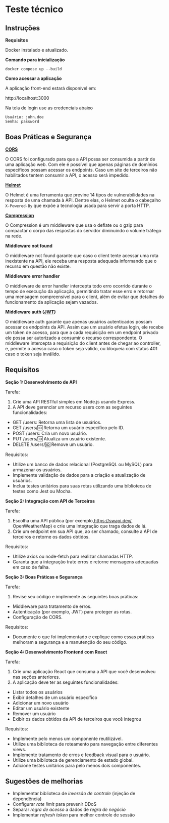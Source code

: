 # Teste técnico

## Instruções

**Requisitos**

Docker instalado e atualizado.

**Comando para inicialização**

```shell
docker compose up --build
```

**Como acessar a aplicação**

A aplicação front-end estará disponível em:

http://localhost:3000

Na tela de login use as credenciais abaixo

```
Usuário: john.doe
Senha: password
```

## Boas Práticas e Segurança

**[CORS](https://www.npmjs.com/package/cors)**

O CORS foi configurado para que a API possa ser consumida a partir de uma aplicação web. Com ele é possível que apenas páginas de domínios específicos possam acessar os endpoints. Caso um site de terceiros não habilitados tentem consumir a API, o acesso será impedido.

**[Helmet](https://www.npmjs.com/package/helmet)**

O Helmet é uma ferramenta que previne 14 tipos de vulnerabilidades na resposta de uma chamada à API. Dentre elas, o Helmet oculta o cabeçalho `X-Powered-By` que expõe a tecnologia usada para servir a porta HTTP.

**[Compression](https://www.npmjs.com/package/compression)**

O Compression é um middleware que usa o deflate ou o gzip para compactar o corpo das respostas do servidor diminuindo o volume tráfego na rede.

**Middleware not found**

O middleware not found garante que caso o client tente acessar uma rota inexistente na API, ele receba uma resposta adequada informando que o recurso em questão não existe.

**Middleware error handler**

O middleware de error handler intercepta todo erro ocorrido durante o tempo de execução da aplicação, permitindo tratar esse erro e retornar uma mensagem compreensível para o client, além de evitar que detalhes do funcionamento da aplicação sejam vazados.

**Middleware auth ([JWT](https://www.npmjs.com/package/jsonwebtoken))**

O middleware auth garante que apenas usuários autenticados possam acessar os endpoints da API. Assim que um usuário efetua login, ele recebe um token de acesso, para que a cada requisição em um endpoint privado ele possa ser autorizado a consumir o recurso correspondente. O middleware intercepta a requisição do client antes de chegar ao controller, e, permite o acesso caso o token seja válido, ou bloqueia com status 401 caso o token seja inválido.

## Requisitos

**Seção 1: Desenvolvimento de API**

Tarefa:

1. Crie uma API RESTful simples em Node.js usando Express.
2. A API deve gerenciar um recurso users com as seguintes funcionalidades:

- GET /users: Retorna uma lista de usuários.
- GET /users/:id: Retorna um usuário específico pelo ID.
- POST /users: Cria um novo usuário.
- PUT /users/:id: Atualiza um usuário existente.
- DELETE /users/:id: Remove um usuário.

Requisitos:

- Utilize um banco de dados relacional (PostgreSQL ou MySQL) para armazenar os usuários.
- Implemente validação de dados para a criação e atualização de usuários.
- Inclua testes unitários para suas rotas utilizando uma biblioteca de testes como Jest ou Mocha.

**Seção 2: Integração com API de Terceiros**

Tarefa:

1. Escolha uma API pública (por exemplo,https://swapi.dev/, OpenWeatherMap) e crie uma integração que traga dados de lá.
2. Crie um endpoint em sua API que, ao ser chamado, consulte a API de terceiros e retorne os dados obtidos.

Requisitos:

- Utilize axios ou node-fetch para realizar chamadas HTTP.
- Garanta que a integração trate erros e retorne mensagens adequadas em caso de falha.

**Seção 3: Boas Práticas e Segurança**

Tarefa:

1. Revise seu código e implemente as seguintes boas práticas:

- Middleware para tratamento de erros.
- Autenticação (por exemplo, JWT) para proteger as rotas.
- Configuração de CORS.

Requisitos:

- Documente o que foi implementado e explique como essas práticas melhoram a segurança e a manutenção do seu código.

**Seção 4: Desenvolvimento Frontend com React**

Tarefa:

1. Crie uma aplicação React que consuma a API que você desenvolveu nas seções anteriores.
2. A aplicação deve ter as seguintes funcionalidades:

- Listar todos os usuários
- Exibir detalhes de um usuário específico
- Adicionar um novo usuário
- Editar um usuário existente
- Remover um usuário
- Exibir os dados obtidos da API de terceiros que você integrou

Requisitos:

- Implemente pelo menos um componente reutilizável.
- Utilize uma biblioteca de roteamento para navegação entre diferentes views.
- Implemente tratamento de erros e feedback visual para o usuário.
- Utilize uma biblioteca de gerenciamento de estado global.
- Adicione testes unitários para pelo menos dois componentes.

## Sugestões de melhorias

- Implementar biblioteca de _inversão de controle_ (injeção de dependência)
- Configurar _rate limit_ para prevenir DDoS
- Separar _regra de acesso_ a dados de _regra de negócio_
- Implementar _refresh token_ para melhor controle de sessão
